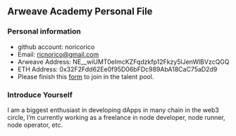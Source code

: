    ## Arweave Academy Personal File

   ### Personal information

   - github account: noricorico
   - Email: ricnorico@gmail.com
   - Arweave Address: NE__wiUMT0eImcKZFqdzkfp12Fkzy5lJenWlBVzcQGQ
   - ETH Address: 0x32F2Fdd62Ee0f95D06bFDc989AbA18CaC75aD2d9
   - Please finish this [form](https://docs.google.com/forms/d/e/1FAIpQLSfWA5fIIcBgmRppm3jNz5vmf9Mai_QMVil-2pO4r7YKn_Zhtw/viewform?usp=sf_link) to join in the talent pool.

   ### Introduce Yourself
   I am a biggest enthusiast in developing dApps in many chain in the web3 circle, I’m currently working as a freelance in node developer, node runner, node operator, etc.
